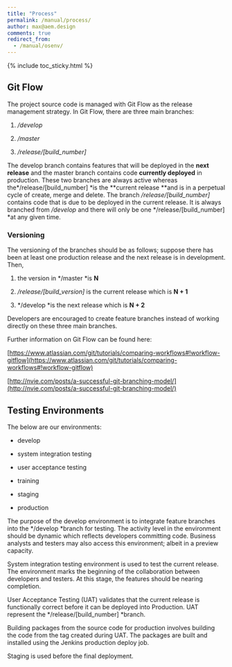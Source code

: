 ```yaml
---
title: "Process"
permalink: /manual/process/
author: max@aem.design
comments: true
redirect_from:
  - /manual/osenv/
---
```


{% include toc_sticky.html %}

## Git Flow

The project source code is managed with Git Flow as the release management strategy. In Git Flow, there are three main branches:

1. */develop*

2. */master*

3. */release/[build_number]*

The develop branch contains features that will be deployed in the **next release** and the master branch contains code **currently deployed** in production. These two branches are always active whereas the*/release/[build_number] *is the **current release **and is in a perpetual cycle of create, merge and delete. The branch */release/[build_number]* contains code that is due to be deployed in the current release. It is always branched from */develop* and there will only be one */release/[build_number] *at any given time.

### Versioning

The versioning of the branches should be as follows; suppose there has been at least one production release and the next release is in development. Then,

1. the version in */master *is **N**

2. */release/[build_version]* is the current release which is **N + 1**

3. */develop *is the next release which is **N + 2**

Developers are encouraged to create feature branches instead of working directly on these three main branches.

Further information on Git Flow can be found here:

[https://www.atlassian.com/git/tutorials/comparing-workflows#!workflow-gitflow](https://www.atlassian.com/git/tutorials/comparing-workflows#!workflow-gitflow)

[http://nvie.com/posts/a-successful-git-branching-model/](http://nvie.com/posts/a-successful-git-branching-model/)

## Testing Environments

The below are our environments:

* develop

* system integration testing

* user acceptance testing

* training

* staging

* production

The purpose of the develop environment is to integrate feature branches into the */develop *branch for testing. The activity level in the environment should be dynamic which reflects developers committing code. Business analysts and testers may also access this environment; albeit in a preview capacity.

System integration testing environment is used to test the current release. The environment marks the beginning of the collaboration between developers and testers. At this stage, the features should be nearing completion.

User Acceptance Testing (UAT) validates that the current release is functionally correct before it can be deployed into Production. UAT represent the */release/[build_number] *branch.

Building packages from the source code for production involves building the code from the tag created during UAT. The packages are built and installed using the Jenkins production deploy job.

Staging is used before the final deployment.

